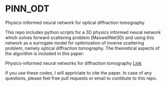 # PINN_ODT
Physics-informed neural network for optical diffraction tomography

This repo includes python scripts for a 3D physics informed neural network which solves forward scattering problem (MaxwellNet3D) and using this network as a surrogate model for optimization of inverse scattering problem, namely optical diffraction tomography. The theoretical aspects of the algorithm is included in this paper: 

Physics-informed neural networks for diffraction tomography  [Link](https://www.spiedigitallibrary.org/journals/advanced-photonics/volume-4/issue-6/066001/Physics-informed-neural-networks-for-diffraction-tomography/10.1117/1.AP.4.6.066001.full)

If you use these codes, I will appriciate to cite the paper. In case of any questions, please feel free pull requests or email to contibute to this repo.

